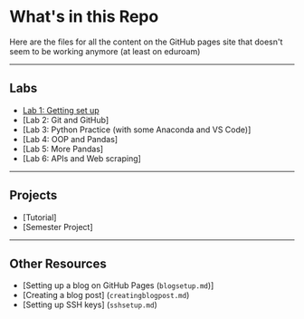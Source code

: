 # What's in this Repo

Here are the files for all the content on the GitHub pages site that doesn't seem to be working anymore (at least on eduroam)

---
## Labs

* [Lab 1: Getting set up](Labs/01setup.md)
* [Lab 2: Git and GitHub]
* [Lab 3: Python Practice (with some Anaconda and VS Code)]
* [Lab 4: OOP and Pandas]
* [Lab 5: More Pandas]
* [Lab 6: APIs and Web scraping]

---
## Projects

* [Tutorial] 
* [Semester Project]

---
## Other Resources

* [Setting up a blog on GitHub Pages (`blogsetup.md`)]
* [Creating a blog post] (`creatingblogpost.md`)
* [Setting up SSH keys] (`sshsetup.md`)
